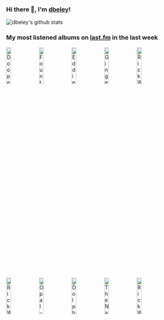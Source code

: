 ### Hi there 👋, I'm [dbeley](https://dbeley.ovh/en)!

![dbeley's github stats](https://github-readme-stats.vercel.app/api?username=dbeley)

### My most listened albums on [last.fm](https://www.last.fm/user/d_beley) in the last week

[<img src='https://lastfm.freetls.fastly.net/i/u/300x300/0f560c1847e57e06001e3072cacf3c2b.jpg' width='16%' height='16%' alt='Doopees - Doopee Time'>](https://www.last.fm/music/doopees/doopee%2btime)&nbsp;
[<img src='https://lastfm.freetls.fastly.net/i/u/300x300/f31ec2ac9b822663f1d0f0da3b3a4c38.jpg' width='16%' height='16%' alt='Fountains of Wayne - Out-Of-State Plates'>](https://www.last.fm/music/fountains%2bof%2bwayne/out-of-state%2bplates)&nbsp;
[<img src='https://lastfm.freetls.fastly.net/i/u/300x300/b659f05d170579fb00458aed64d358cb.jpg' width='16%' height='16%' alt='Eddie Henderson - Heritage'>](https://www.last.fm/music/eddie%2bhenderson/heritage)&nbsp;
[<img src='https://lastfm.freetls.fastly.net/i/u/300x300/9c6865592dbe88c5e456edc3dac396cd.jpg' width='16%' height='16%' alt='Ginger Root - City Slicker'>](https://www.last.fm/music/ginger%2broot/city%2bslicker)&nbsp;
[<img src='https://lastfm.freetls.fastly.net/i/u/300x300/72b9cc7810704015c05ed256b9fec928.jpg' width='16%' height='16%' alt='Rick Wakeman - Rick Wakemans Criminal Record'>](https://www.last.fm/music/rick%2bwakeman/rick%2bwakeman%2527s%2bcriminal%2brecord)&nbsp;
<br>
[<img src='https://lastfm.freetls.fastly.net/i/u/300x300/027b859945aa4b39b6d2ad41e19ac38c.png' width='16%' height='16%' alt='Rick Wakeman - The Six Wives Of Henry VIII'>](https://www.last.fm/music/rick%2bwakeman/the%2bsix%2bwives%2bof%2bhenry%2bviii)&nbsp;
[<img src='https://lastfm.freetls.fastly.net/i/u/300x300/5ef60827d20b41498e396e14777a0024.jpg' width='16%' height='16%' alt='Opal - Early Recordings'>](https://www.last.fm/music/opal/early%2brecordings)&nbsp;
[<img src='https://lastfm.freetls.fastly.net/i/u/300x300/4177867652d71f7b36588ada2ef5dc03.jpg' width='16%' height='16%' alt='Dolphin - Звезда'>](https://www.last.fm/music/dolphin/%25d0%2597%25d0%25b2%25d0%25b5%25d0%25b7%25d0%25b4%25d0%25b0)&nbsp;
[<img src='https://lastfm.freetls.fastly.net/i/u/300x300/fea5d8167e396c8fe60e8dd31da40c73.jpg' width='16%' height='16%' alt='The National - First Two Pages of Frankenstein'>](https://www.last.fm/music/the%2bnational/first%2btwo%2bpages%2bof%2bfrankenstein)&nbsp;
[<img src='https://lastfm.freetls.fastly.net/i/u/300x300/e25e212cf2b24b759275ad993fc7ceab.jpg' width='16%' height='16%' alt='Rick Wakeman - The Piano Album'>](https://www.last.fm/music/rick%2bwakeman/the%2bpiano%2balbum)&nbsp;
<br>
